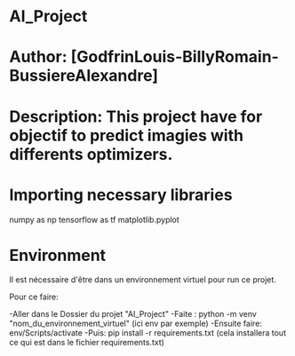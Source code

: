 # AI_Project

# Author: [GodfrinLouis-BillyRomain-BussiereAlexandre]
# Description: This project have for objectif to predict imagies with differents optimizers.
#
# Importing necessary libraries
numpy as np
tensorflow as tf
matplotlib.pyplot

# Environment
Il est nécessaire d'être dans un environnement virtuel pour run ce projet.

Pour ce faire:

-Aller dans le Dossier du projet "AI_Project"
-Faite : python -m venv "nom_du_environnement_virtuel" (ici env par exemple)
-Ensuite faire: env/Scripts/activate
-Puis: pip install -r requirements.txt (cela installera tout ce qui est dans le fichier requirements.txt)

